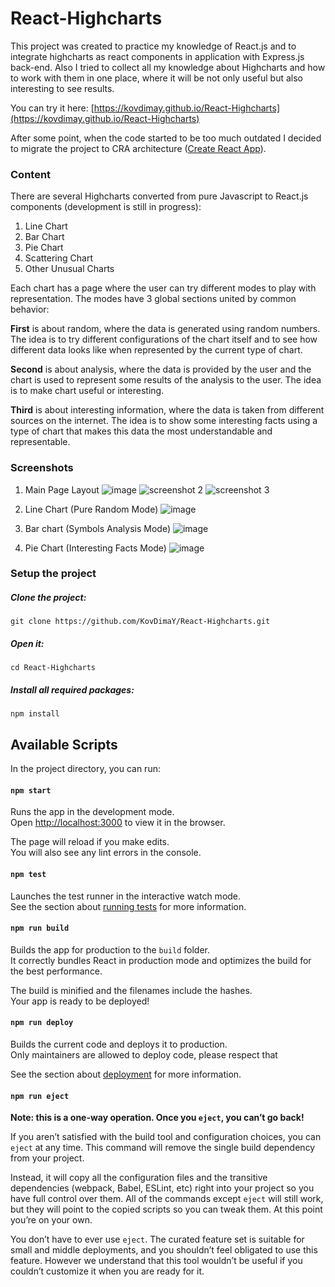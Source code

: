 # React-Highcharts

This project was created to practice my knowledge of React.js and to integrate highcharts as react components in application with Express.js back-end. Also I tried to collect all my knowledge about Highcharts and how to work with them in one place, where it will be not only useful but also interesting to see results.

You can try it here: [https://kovdimay.github.io/React-Highcharts](https://kovdimay.github.io/React-Highcharts)

After some point, when the code started to be too much outdated I decided to migrate the project to CRA architecture ([Create React App](https://github.com/facebook/create-react-app)).

### Content

There are several Highcharts converted from pure Javascript to React.js components (development is still in progress):

1. Line Chart
2. Bar Chart
3. Pie Chart
4. Scattering Chart
5. Other Unusual Charts

Each chart has a page where the user can try different modes to play with representation. The modes have 3 global sections united by common behavior:

**First** is about random, where the data is generated using random numbers. The idea is to try different configurations of the chart itself and to see how different data looks like when represented by the current type of chart.

**Second** is about analysis, where the data is provided by the user and the chart is used to represent some results of the analysis to the user. The idea is to make chart useful or interesting.

**Third** is about interesting information, where the data is taken from different sources on the internet. The idea is to show some interesting facts using a type of chart that makes this data the most understandable and representable.

### Screenshots

1. Main Page Layout
   ![image](https://user-images.githubusercontent.com/26466644/31556335-e6b3d980-b044-11e7-8707-249399c11a3d.png)
   ![screenshot 2](https://cloud.githubusercontent.com/assets/26466644/25593093/88d33a50-2ebb-11e7-8695-976ef01c6bc2.png)
   ![screenshot 3](https://cloud.githubusercontent.com/assets/26466644/25593096/8b2b9fe0-2ebb-11e7-9ced-760bc0fa1f5e.png)

2. Line Chart (Pure Random Mode)
   ![image](https://user-images.githubusercontent.com/26466644/31556398-2945c1be-b045-11e7-8077-329a5a3b281c.png)

3. Bar chart (Symbols Analysis Mode)
   ![image](https://user-images.githubusercontent.com/26466644/31556451-662a901e-b045-11e7-812d-57294691c4b9.png)

4. Pie Chart (Interesting Facts Mode)
   ![image](https://user-images.githubusercontent.com/26466644/31556497-9e2006d4-b045-11e7-8266-3c85ae35713f.png)

### Setup the project

##### Clone the project:

```
git clone https://github.com/KovDimaY/React-Highcharts.git
```

##### Open it:

```
cd React-Highcharts
```

##### Install all required packages:

```
npm install
```

## Available Scripts

In the project directory, you can run:

#### `npm start`

Runs the app in the development mode.\
Open [http://localhost:3000](http://localhost:3000) to view it in the browser.

The page will reload if you make edits.\
You will also see any lint errors in the console.

#### `npm test`

Launches the test runner in the interactive watch mode.\
See the section about [running tests](https://facebook.github.io/create-react-app/docs/running-tests) for more information.

#### `npm run build`

Builds the app for production to the `build` folder.\
It correctly bundles React in production mode and optimizes the build for the best performance.

The build is minified and the filenames include the hashes.\
Your app is ready to be deployed!

#### `npm run deploy`

Builds the current code and deploys it to production.\
Only maintainers are allowed to deploy code, please respect that

See the section about [deployment](https://facebook.github.io/create-react-app/docs/deployment) for more information.

#### `npm run eject`

**Note: this is a one-way operation. Once you `eject`, you can’t go back!**

If you aren’t satisfied with the build tool and configuration choices, you can `eject` at any time. This command will remove the single build dependency from your project.

Instead, it will copy all the configuration files and the transitive dependencies (webpack, Babel, ESLint, etc) right into your project so you have full control over them. All of the commands except `eject` will still work, but they will point to the copied scripts so you can tweak them. At this point you’re on your own.

You don’t have to ever use `eject`. The curated feature set is suitable for small and middle deployments, and you shouldn’t feel obligated to use this feature. However we understand that this tool wouldn’t be useful if you couldn’t customize it when you are ready for it.
